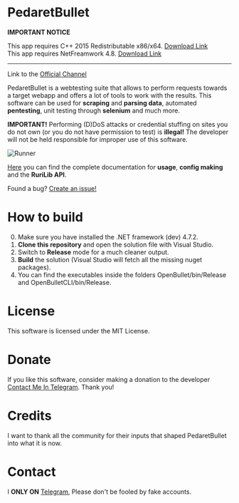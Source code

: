 # PedaretBullet

**IMPORTANT NOTICE**

This app requires C++ 2015 Redistributable x86/x64. [Download Link](https://www.microsoft.com/en-us/download/details.aspx?id=48145)<br>
This app requires NetFreamwork 4.8. [Download Link](https://dotnet.microsoft.com/download/dotnet-framework/net48)

- - - -

Link to the [Official Channel](https://t.me/PedaretBullet)

PedaretBullet is a webtesting suite that allows to perform requests towards a target webapp and offers a lot of tools to work with the results. This software can be used for **scraping** and **parsing data**, automated **pentesting**, unit testing through **selenium** and much more.

**IMPORTANT!** Performing (D)DoS attacks or credential stuffing on sites you do not own (or you do not have permission to test) is **illegal!** The developer will not be held responsible for improper use of this software.

![Runner](https://github.com/MesbahMX/PedaretBulletV2.0.0/assets/149060070/ec0b8553-9e84-4d9c-a425-651394fd9902)

[Here](https://openbullet.github.io/ob1) you can find the complete documentation for **usage**, **config making** and the **RuriLib API**.


Found a bug? [Create an issue!](https://t.me/iMTheKiIIer)

# How to build
0. Make sure you have installed the .NET framework (dev) 4.7.2.
1. **Clone this repository** and open the solution file with Visual Studio.
2. Switch to **Release** mode for a much cleaner output.
3. **Build** the solution (Visual Studio will fetch all the missing nuget packages).
4. You can find the executables inside the folders OpenBullet/bin/Release and OpenBulletCLI/bin/Release.

# License
This software is licensed under the MIT License.

# Donate
If you like this software, consider making a donation to the developer [Contact Me In Telegram](https://t.me/iMTheKiIIer). Thank you!

# Credits
I want to thank all the community for their inputs that shaped PedaretBullet into what it is now.

# Contact
I **ONLY ON** [Telegram](https://t.me/iMTheKiIIer), Please don't be fooled by fake accounts.
